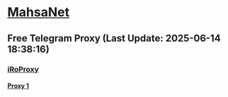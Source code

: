
# [MahsaNet](https://t.me/mahsa_net)
## Free Telegram Proxy (Last Update: 2025-06-14 18:38:16)
### [iRoProxy](https://t.me/iRoProxy)
#### [Proxy 1](tg://proxy?server=141.11.26.56&port=773&secret=7gAA8A8Pd1VV____9QBuLmltZWRpYS5zdGVhbXBvd2VyZWQuY29t)

    